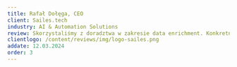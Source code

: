 ```yaml
---
title: Rafał Dołęga, CEO
client: Sailes.tech
industry: AI & Automation Solutions
review: Skorzystaliśmy z doradztwa w zakresie data enrichment. Konkretna wiedza, którą od razu zastosowaliśmy w praktyce.
clientlogo: /content/reviews/img/logo-sailes.png
addate: 12.03.2024
order: 3
---
```

